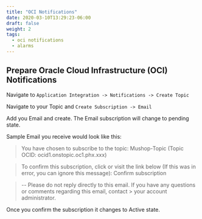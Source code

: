 ```yaml
---
title: "OCI Notifications"
date: 2020-03-10T13:29:23-06:00
draft: false
weight: 2
tags:
  - oci notifications
  - alarms
---
```


## Prepare Oracle Cloud Infrastructure (OCI) Notifications

Navigate to ```Application Integration -> Notifications -> Create Topic```

Navigate to your Topic and ```Create Subscription -> Email```

Add you Email and create. The Email subscription will change to pending state. 

Sample Email you receive would look like this:

> You have chosen to subscribe to the topic:
> Mushop-Topic (Topic OCID: ocid1.onstopic.oc1.phx.xxx)

> To confirm this subscription, click or visit the link below (If this was in error, you can ignore this message):
> Confirm subscription

> --
> Please do not reply directly to this email. If you have any questions or comments regarding this email, contact > your account administrator.


Once you confirm the subscription it changes to Active state. 